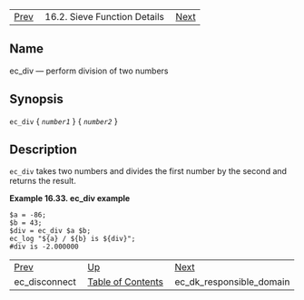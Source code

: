|     |     |     |
| --- | --- | --- |
| [Prev](sieve.ref.ec_disconnect)  | 16.2. Sieve Function Details |  [Next](sieve.ref.ec_dk_responsible_domain) |

<a name="sieve.ref.ec_div"></a>
## Name

ec_div — perform division of two numbers

## Synopsis

`ec_div` { *`number1`* } { *`number2`* }

<a name="idp29332336"></a>
## Description

`ec_div` takes two numbers and divides the first number by the second and returns the result.

<a name="example.ec_div"></a>

**Example 16.33. ec_div example**

```
$a = -86;
$b = 43;
$div = ec_div $a $b;
ec_log "${a} / ${b} is ${div}";
#div is -2.000000
```


|     |     |     |
| --- | --- | --- |
| [Prev](sieve.ref.ec_disconnect)  | [Up](sieve.ref.files) |  [Next](sieve.ref.ec_dk_responsible_domain) |
| ec_disconnect  | [Table of Contents](index) |  ec_dk_responsible_domain |
